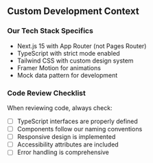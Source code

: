 ## Custom Development Context

### Our Tech Stack Specifics
- Next.js 15 with App Router (not Pages Router)
- TypeScript with strict mode enabled
- Tailwind CSS with custom design system
- Framer Motion for animations
- Mock data pattern for development

### Code Review Checklist
When reviewing code, always check:
- [ ] TypeScript interfaces are properly defined
- [ ] Components follow our naming conventions
- [ ] Responsive design is implemented
- [ ] Accessibility attributes are included
- [ ] Error handling is comprehensive